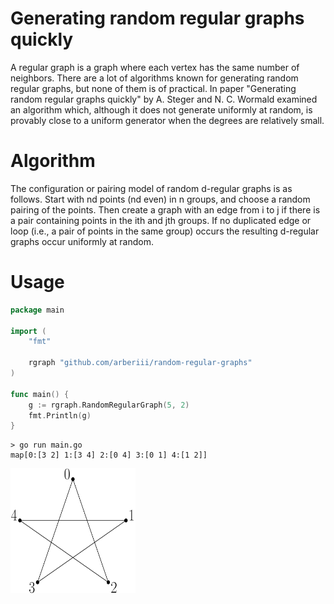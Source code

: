 # Generating random regular graphs quickly
A regular graph is a graph where each vertex has the same number of neighbors. There are a lot of algorithms known for generating random regular graphs, but none of them is of practical. In paper "Generating random regular graphs quickly" by A. Steger and N. C. Wormald examined an algorithm which, although it does not generate uniformly at random, is provably close to a uniform generator when the degrees are relatively small.

# Algorithm
The configuration or pairing model of random d-regular graphs is as follows. Start with nd points (nd even) in n groups, and choose a random pairing of the points. Then create a graph with an edge from i to j if there is a pair containing points in the ith and jth groups. If no duplicated edge or loop (i.e., a pair of points in the same group) occurs the resulting d-regular graphs occur uniformly at random.

# Usage
```go
package main

import (
	"fmt"

	rgraph "github.com/arberiii/random-regular-graphs"
)

func main() {
	g := rgraph.RandomRegularGraph(5, 2)
	fmt.Println(g)
}
```

```
> go run main.go
map[0:[3 2] 1:[3 4] 2:[0 4] 3:[0 1] 4:[1 2]]
```
<img src="https://github.com/arberiii/random-regular-graphs/blob/master/star.png" class="center" width="200" height="200">
